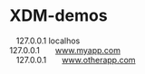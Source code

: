 # XDM-demos  
    127.0.0.1	localhos           <br/>
    127.0.0.1       www.myapp.com<br/>
    127.0.0.1       www.otherapp.com
